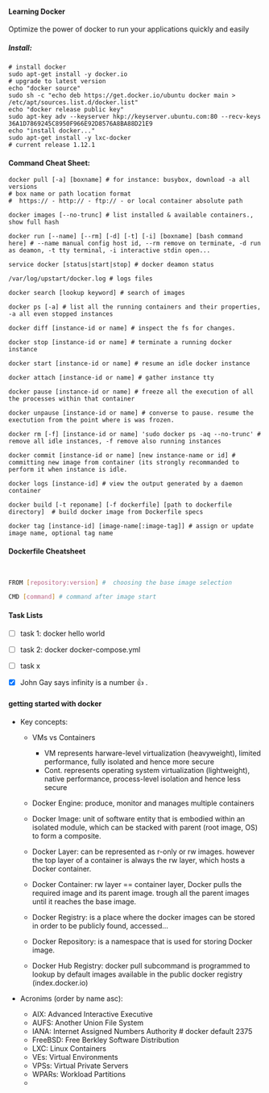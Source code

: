 #### Learning Docker 
Optimize the power of docker to run your applications quickly and easily


##### Install:

```{r, engine='shell', count_lines}
# install docker
sudo apt-get install -y docker.io
# upgrade to latest version
echo "docker source"
sudo sh -c "echo deb https://get.docker.io/ubuntu docker main > /etc/apt/sources.list.d/docker.list"
echo "docker release public key"
sudo apt-key adv --keyserver hkp://keyserver.ubuntu.com:80 --recv-keys 36A1D7869245C8950F966E92D8576A8BA88D21E9
echo "install docker..."
sudo apt-get install -y lxc-docker
# current release 1.12.1

```


#### Command Cheat Sheet:


```
docker pull [-a] [boxname] # for instance: busybox, download -a all versions
# box name or path location format
#  https:// - http:// - ftp:// - or local container absolute path

docker images [--no-trunc] # list installed & available containers., show full hash

docker run [--name] [--rm] [-d] [-t] [-i] [boxname] [bash command here] # --name manual config host id, --rm remove on terminate, -d run as deamon, -t tty terminal, -i interactive stdin open... 

service docker [status|start|stop] # docker deamon status

/var/log/upstart/docker.log # logs files

docker search [lookup keyword] # search of images

docker ps [-a] # list all the running containers and their properties, -a all even stopped instances

docker diff [instance-id or name] # inspect the fs for changes.

docker stop [instance-id or name] # terminate a running docker instance

docker start [instance-id or name] # resume an idle docker instance 

docker attach [instance-id or name] # gather instance tty

docker pause [instance-id or name] # freeze all the execution of all the processes within that container 

docker unpause [instance-id or name] # converse to pause. resume the exectution from the point where is was frozen.

docker rm [-f] [instance-id or name] 'sudo docker ps -aq --no-trunc' # remove all idle instances, -f remove also running instances

docker commit [instance-id or name] [new instance-name or id] # committing new image from container (its strongly recommanded to perform it when instance is idle.
 
docker logs [instance-id] # view the output generated by a daemon container

docker build [-t reponame] [-f dockerfile] [path to dockerfile directory]  # build docker image from Dockerfile specs

docker tag [instance-id] [image-name[:image-tag]] # assign or update image name, optional tag name
```


#### Dockerfile Cheatsheet 

```bash


FROM [repository:version] #  choosing the base image selection

CMD [command] # command after image start


```

#### Task Lists


 - [ ] task 1: docker hello world
 - [ ] task 2: docker docker-compose.yml 
 - [ ] task x
 - [x] John Gay says infinity is a number :+1: .





#### getting started with docker


* Key concepts:

    * VMs vs Containers
        * VM represents harware-level virtualization (heavyweight), limited performance, fully isolated and hence more secure
        * Cont. represents operating system virtualization (lightweight), native performance, process-level isolation and hence less secure

    * Docker Engine: produce, monitor and manages multiple containers
    
    * Docker Image: unit of software entity that is embodied within an isolated module, which can be stacked with parent (root image, OS) to form a composite. 

    * Docker Layer: can be represented as r-only or rw images. however the top layer of a container is always the rw layer, which hosts a Docker container. 
    
    * Docker Container: rw layer == container layer, Docker pulls the required image and its parent image. trough all the parent images until it reaches the base image.
    
    * Docker Registry: is a place where the docker images can be stored in order to be publicly found, accessed...
    
    * Docker Repository: is a namespace that is used for storing Docker image.
    
    * Docker Hub Registry: docker pull subcommand is programmed to lookup by default images available in the public docker registry (index.docker.io)
    
* Acronims (order by name asc):

    * AIX: Advanced Interactive Executive
    * AUFS: Another Union File System
    * IANA: Internet Assigned Numbers Authority  # docker default 2375
    * FreeBSD: Free Berkley Software Distribution
    * LXC: Linux Containers
    * VEs: Virtual Environments
    * VPSs: Virtual Private Servers
    * WPARs: Workload Partitions
    * 